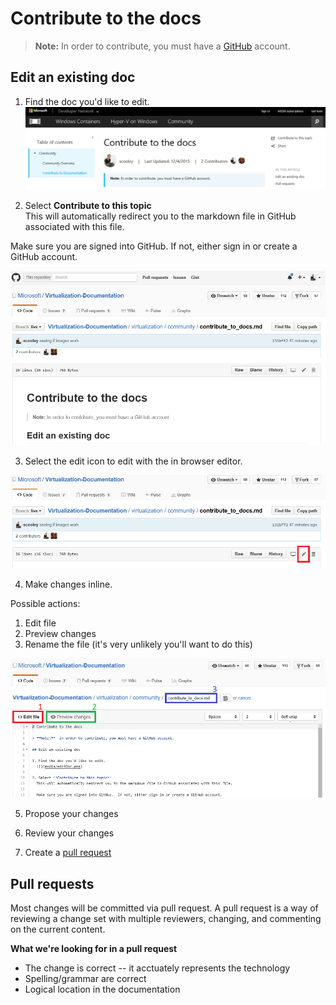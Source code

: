 # Contribute to the docs

> **Note:**  In order to contribute, you must have a [GitHub](https://www.github.com) account.

## Edit an existing doc

1. Find the doc you'd like to edit.
  ![](media/editDoc.png)

2. Select **Contribute to this topic**  
  This will automatically redirect you to the markdown file in GitHub associated with this file.
  
  Make sure you are signed into GitHub.  If not, either sign in or create a GitHub account.
  
  ![](media/GitHubView.png)
  
3. Select the edit icon to edit with the in browser editor.
  
  ![](media/GitHubEdit.png)

4. Make changes inline.
  
  Possible actions:
  1. Edit file
  2. Preview changes
  3. Rename the file (it's very unlikely you'll want to do this)
  
  ![](media/GitHubEditor.png)
  
5. Propose your changes

6. Review your changes

7. Create a [pull request](contribute_to_docs.md#pull-requests)  

## Pull requests

Most changes will be committed via pull request.  A pull request is a way of reviewing a change set with multiple reviewers, changing, and commenting on the current content.

**What we're looking for in a pull request**  
* The change is correct -- it acctuately represents the technology
* Spelling/grammar are correct
* Logical location in the documentation
